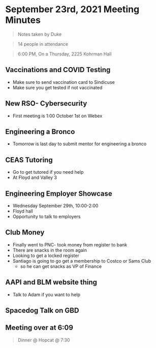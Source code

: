 # September 23rd, 2021 Meeting Minutes
> Notes taken by Duke

> 14 people in attendance

> 6:00 PM, On a Thursday, 2225 Kohrman Hall

## Vaccinations and COVID Testing
-   Make sure to send vaccination card to Sindicuse
-   Make sure you get tested if not vaccinated

## New RSO- Cybersecurity
-   First meeting is 1:00 October 1st on Webex

## Engineering a Bronco
-   Tomorrow is last day to submit mentor for engineering a bronco

## CEAS Tutoring
-   Go to get tutored if you need help
-   At Floyd and Valley 3

## Engineering Employer Showcase
-   Wednesday September 29th, 10:00-2:00
-   Floyd hall
-   Opportunity to talk to employers

## Club Money
-   Finally went to PNC- took money from register to bank
-   There are snacks in the room again
-   Looking to get a locked register
-   Santiago is going to go get a membership to Costco or Sams Club
    - so he can get snacks as VP of Finance

## AAPI and BLM website thing
-   Talk to Adam if you want to help

## Spacedog Talk on GBD

## Meeting over at 6:09
>  Dinner @ Hopcat @ 7:30